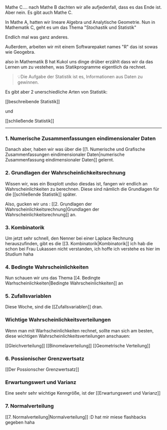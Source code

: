 Mathe C.... nach Mathe B dachten wir alle aufjedenfall, dass es das Ende ist. Aber nein. Es gibt auch Mathe C.

In Mathe A, hatten wir lineare Algebra und Analytische Geometrie. Nun in Mathematik C, geht es um das Thema "Stochastik und Statistik"

Endlich mal was ganz anderes.

Außerdem, arbeiten wir mit einem Softwarepaket names "R" das ist sowas wie Geogebra.

also in Mathematik B hat Kukol uns dinge drüber erzählt dass wir da das Lernen um zu vestehen, was Statikprogramme eigentlich da rechnet.

>💡Die Aufgabe der Statistik ist es, Informationen aus Daten zu gewinnen.

Es gibt aber 2 unerschiedliche Arten von Statistik:

[[beschreibende Statistik]]

und 

[[schließende Statistik]]



---

### 1. Numerische Zusammenfassungen eindimensionaler Daten

Danach aber, haben wir was über die [[1. Numerische und Grafische Zusammenfassungen eindimensionaler Daten|numerische Zusammenfassung eindimensionaler Daten]] gelernt.

### 2. Grundlagen der Wahrscheinlichkeitsrechnung

Wissen wir, was ein Boxplott undso diesdas ist, fangen wir endlich an Wahrscheinlichkeiten zu berechnen. Diese sind nämlich die Grundlagen für die [[schließende Statistik]] später.

Also, gucken wir uns : [[2. Grundlagen der Wahrscheinlichkeitsrechnung|Grundlagen der Wahrscheinlichkeitsrechnung]] an.

### 3. Kombinatorik
Um jetzt sehr schnell, den Nenner bei einer Laplace Rechnung herauszufinden, gibt es die [[3. Kombinatorik|Kombinatorik]] ich hab die schon bei Frau Lukassen nicht verstanden, ich hoffe ich verstehe es hier im Studium haha
 
 ### 4. Bedingte Wahrscheinlichkeiten
 
Nun schauen wir uns das Thema [[4. Bedingte Warhscheinlichkeiten|Bedingte Wahrscheinlichkeiten]] an

### 5. Zufallsvariablen
Diese Woche, sind die [[Zufallsvariablen]] dran.

### Wichtige Wahrscheinlichkeitsverteilungen
Wenn man mit Warhscheinlichkeiten rechnet, sollte man sich am besten, diese wichtigen Wahrscheinlichkeitsverteilungen anschauen:

[[Gleichverteilung]]
[[Binomelaverteilung]]
[[Geometrische Verteilung]]


### 6. Possionischer Grenzwertsatz
[[Der Possionscher Grenzwertsatz]]

### Erwartungswert und Varianz
Eine seehr sehr wichtige Kenngröße, ist der [[Erwartungswert und Varianz]]

### 7. Normalverteilung
[[7. Normalverteilung|Normalverteilung]] :D hat mir miese flashbacks gegeben haha




 